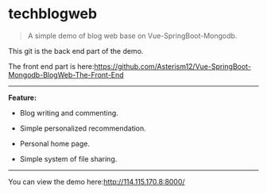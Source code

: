 # techblogweb

> A simple demo of blog web base on Vue-SpringBoot-Mongodb.
>
This git is the back end part of the demo.

The front end part is here:https://github.com/Asterism12/Vue-SpringBoot-Mongodb-BlogWeb-The-Front-End

---

**Feature:**

- Blog writing and commenting.

- Simple personalized recommendation.

- Personal home page.

- Simple system of file sharing.

---

You can view the demo here:http://114.115.170.8:8000/
